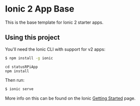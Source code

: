 Ionic 2 App Base
=====================

This is the base template for Ionic 2 starter apps.

## Using this project

You'll need the Ionic CLI with support for v2 apps:

```bash
$ npm install -g ionic
```
```
cd statusRPiApp
npm install
```


Then run:

```bash
$ ionic serve

```

More info on this can be found on the Ionic [Getting Started](http://ionicframework.com/docs/v2/getting-started/) page.
